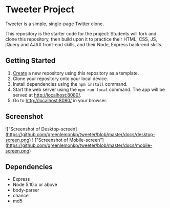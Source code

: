 # Tweeter Project

Tweeter is a simple, single-page Twitter clone.

This repository is the starter code for the project: Students will fork and clone this repository, then build upon it to practice their HTML, CSS, JS, jQuery and AJAX front-end skills, and their Node, Express back-end skills.

## Getting Started

1. [Create](https://docs.github.com/en/repositories/creating-and-managing-repositories/creating-a-repository-from-a-template) a new repository using this repository as a template.
2. Clone your repository onto your local device.
3. Install dependencies using the `npm install` command.
3. Start the web server using the `npm run local` command. The app will be served at <http://localhost:8080/>.
4. Go to <http://localhost:8080/> in your browser.

## Screenshot
!["Screenshot of Desktop-screen] (https://github.com/greenlemonkp/tweeter/blob/master/docs/desktop-screen.png)
! ["Screenshot of Mobile-screen"] (https://github.com/greenlemonkp/tweeter/blob/master/docs/mobile-screen.png)

## Dependencies

- Express
- Node 5.10.x or above
- body-parser
- chance
- md5
  